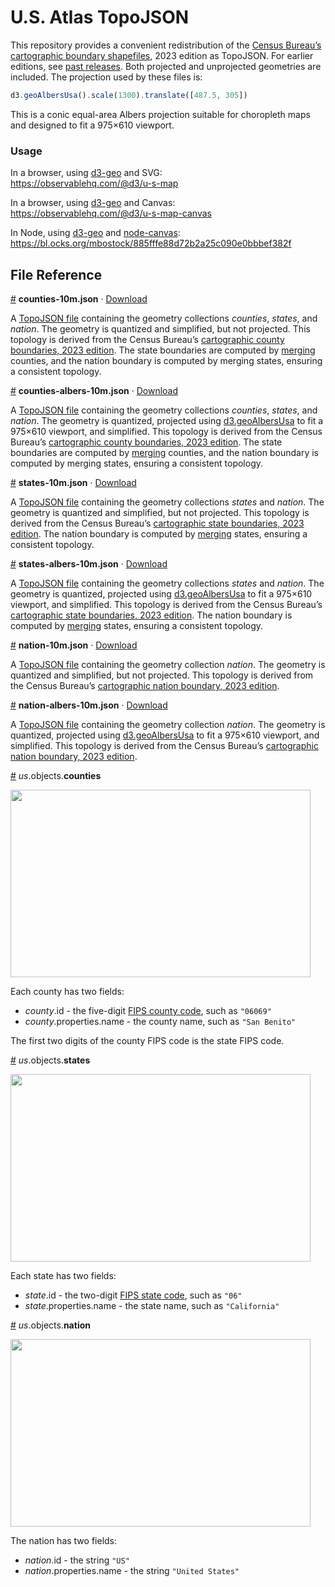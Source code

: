 # U.S. Atlas TopoJSON

This repository provides a convenient redistribution of the [Census Bureau’s](http://www.census.gov/) [cartographic boundary shapefiles](https://www.census.gov/geographies/mapping-files/time-series/geo/carto-boundary-file.html), 2023 edition as TopoJSON. For earlier editions, see [past releases](https://github.com/topojson/us-atlas/releases). Both projected and unprojected geometries are included. The projection used by these files is:

```js
d3.geoAlbersUsa().scale(1300).translate([487.5, 305])
````

This is a conic equal-area Albers projection suitable for choropleth maps and designed to fit a 975×610 viewport.

### Usage

In a browser, using [d3-geo](https://github.com/d3/d3-geo) and SVG:<br>
https://observablehq.com/@d3/u-s-map

In a browser, using [d3-geo](https://github.com/d3/d3-geo) and Canvas:<br>
https://observablehq.com/@d3/u-s-map-canvas

In Node, using [d3-geo](https://github.com/d3/d3-geo) and [node-canvas](https://github.com/Automattic/node-canvas):<br>
https://bl.ocks.org/mbostock/885fffe88d72b2a25c090e0bbbef382f

## File Reference

<a href="#counties-10m.json" name="counties-10m.json">#</a> <b>counties-10m.json</b> · [Download](https://cdn.jsdelivr.net/npm/us-atlas@3/counties-10m.json "Source")

A [TopoJSON file](https://github.com/topojson/topojson-specification/blob/master/README.md#21-topology-objects) containing the geometry collections <i>counties</i>, <i>states</i>, and <i>nation</i>. The geometry is quantized and simplified, but not projected. This topology is derived from the Census Bureau’s [cartographic county boundaries, 2023 edition](https://www2.census.gov/geo/tiger/GENZ2023/shp/). The state boundaries are computed by [merging](https://github.com/topojson/topojson-client/blob/master/README.md#merge) counties, and the nation boundary is computed by merging states, ensuring a consistent topology.

<a href="#counties-albers-10m.json" name="counties-albers-10m.json">#</a> <b>counties-albers-10m.json</b> · [Download](https://cdn.jsdelivr.net/npm/us-atlas@3/counties-albers-10m.json "Source")

A [TopoJSON file](https://github.com/topojson/topojson-specification/blob/master/README.md#21-topology-objects) containing the geometry collections <i>counties</i>, <i>states</i>, and <i>nation</i>. The geometry is quantized, projected using [d3.geoAlbersUsa](https://github.com/d3/d3-geo/blob/master/README.md#geoAlbersUsa) to fit a 975×610 viewport, and simplified. This topology is derived from the Census Bureau’s [cartographic county boundaries, 2023 edition](https://www2.census.gov/geo/tiger/GENZ2023/shp/). The state boundaries are computed by [merging](https://github.com/topojson/topojson-client/blob/master/README.md#merge) counties, and the nation boundary is computed by merging states, ensuring a consistent topology.

<a href="#states-10m.json" name="states-10m.json">#</a> <b>states-10m.json</b> · [Download](https://cdn.jsdelivr.net/npm/us-atlas@3/states-10m.json "Source")

A [TopoJSON file](https://github.com/topojson/topojson-specification/blob/master/README.md#21-topology-objects) containing the geometry collections <i>states</i> and <i>nation</i>. The geometry is quantized and simplified, but not projected. This topology is derived from the Census Bureau’s [cartographic state boundaries, 2023 edition](https://www2.census.gov/geo/tiger/GENZ2023/shp/). The nation boundary is computed by [merging](https://github.com/topojson/topojson-client/blob/master/README.md#merge) states, ensuring a consistent topology.

<a href="#states-albers-10m.json" name="states-albers-10m.json">#</a> <b>states-albers-10m.json</b> · [Download](https://cdn.jsdelivr.net/npm/us-atlas@3/states-albers-10m.json "Source")

A [TopoJSON file](https://github.com/topojson/topojson-specification/blob/master/README.md#21-topology-objects) containing the geometry collections <i>states</i> and <i>nation</i>. The geometry is quantized, projected using [d3.geoAlbersUsa](https://github.com/d3/d3-geo/blob/master/README.md#geoAlbersUsa) to fit a 975×610 viewport, and simplified. This topology is derived from the Census Bureau’s [cartographic state boundaries, 2023 edition](https://www2.census.gov/geo/tiger/GENZ2023/shp/). The nation boundary is computed by [merging](https://github.com/topojson/topojson-client/blob/master/README.md#merge) states, ensuring a consistent topology.

<a href="#nation-10m.json" name="nation-10m.json">#</a> <b>nation-10m.json</b> · [Download](https://cdn.jsdelivr.net/npm/us-atlas@3/nation-10m.json "Source")

A [TopoJSON file](https://github.com/topojson/topojson-specification/blob/master/README.md#21-topology-objects) containing the geometry collection <i>nation</i>. The geometry is quantized and simplified, but not projected. This topology is derived from the Census Bureau’s [cartographic nation boundary, 2023 edition](https://www2.census.gov/geo/tiger/GENZ2023/shp/).

<a href="#nation-albers-10m.json" name="nation-albers-10m.json">#</a> <b>nation-albers-10m.json</b> · [Download](https://cdn.jsdelivr.net/npm/us-atlas@3/nation-albers-10m.json "Source")

A [TopoJSON file](https://github.com/topojson/topojson-specification/blob/master/README.md#21-topology-objects) containing the geometry collection <i>nation</i>. The geometry is quantized, projected using [d3.geoAlbersUsa](https://github.com/d3/d3-geo/blob/master/README.md#geoAlbersUsa) to fit a 975×610 viewport, and simplified. This topology is derived from the Census Bureau’s [cartographic nation boundary, 2023 edition](https://www2.census.gov/geo/tiger/GENZ2023/shp/).

<a href="#counties" name="counties">#</a> *us*.objects.<b>counties</b>

<img src="https://raw.githubusercontent.com/topojson/us-atlas/master/img/counties.png" width="480" height="300">

Each county has two fields:

* *county*.id - the five-digit [FIPS county code](https://en.wikipedia.org/wiki/FIPS_county_code), such as `"06069"`
* *county*.properties.name - the county name, such as `"San Benito"`

The first two digits of the county FIPS code is the state FIPS code.

<a href="#states" name="states">#</a> *us*.objects.<b>states</b>

<img src="https://raw.githubusercontent.com/topojson/us-atlas/master/img/states.png" width="480" height="300">

Each state has two fields:

* *state*.id - the two-digit [FIPS state code](https://en.wikipedia.org/wiki/Federal_Information_Processing_Standard_state_code), such as `"06"`
* *state*.properties.name - the state name, such as `"California"`

<a href="#nation" name="nation">#</a> *us*.objects.<b>nation</b>

<img src="https://raw.githubusercontent.com/topojson/us-atlas/master/img/nation.png" width="480" height="300">

The nation has two fields:

* *nation*.id - the string `"US"`
* *nation*.properties.name - the string `"United States"`
